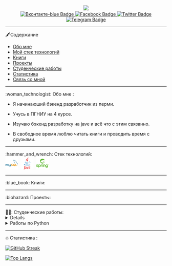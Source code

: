 <div id="header" align="center">
  <img src="https://media.giphy.com/media/qgQUggAC3Pfv687qPC/giphy.gif"/>
</div>

<div id="badges", align="center" >
  <a href="https://vk.com/vladcvo">
    <img src="https://img.shields.io/badge/Вконтакте-blue?style=for-the-badge&logo=VK&logoColor=white" alt="Вконтакте-blue Badge"/>
  </a>
  <a href="your-linkedin-URL">
    <img src="https://img.shields.io/badge/Facebook-blue?style=for-the-badge&logo=Facebook&logoColor=white" alt="Facebook Badge"/>
  </a>
  <a href="your-linkedin-URL">
    <img src="https://img.shields.io/badge/Twitter-blue?style=for-the-badge&logo=twitter&logoColor=white" alt="Twitter Badge"/>
  </a>
  <a href="https://web.telegram.org/k/">
   <img src="https://img.shields.io/badge/Telegram-blue?style=for-the-badge&logo=Telegram&logoColor=white" alt="Telegram Badge"/>
  </a>
  
</div>




 ---

:fountain_pen:Содержание

- [Обо мне](#me)  
- [Мой стек технологий](#stack)  
- [Книги](#book)  
- [Проекты](#project)
- [Студенческие работы](#studproject)  
- [Статистика](#stat)  
- [Связь со мной](#emphasis) 

---
<a name="me"/>
:woman_technologist: Обо мне :

- Я начинаюший бэкенд разработчик из перми. 

- Учусь в ПГНИУ на 4 курсе.

- Изучаю бэкенд разработку на jave и всё что с этим связанно.

- В свободное время люблю читать книги и проводить время с друзьями.

</a>


 ---
<a name="stack"/>
   :hammer_and_wrench: Стек технологий:
  
  <div>
    <img src="https://github.com/devicons/devicon/blob/master/icons/mysql/mysql-original-wordmark.svg" title="MySQL"  alt="MySQL" width="40" height="40"/>&nbsp;
    <img src="https://github.com/devicons/devicon/blob/master/icons/java/java-original-wordmark.svg" title="Java" alt="Java" width="40" height="40"/>&nbsp;
    <img src="https://github.com/devicons/devicon/blob/master/icons/spring/spring-original-wordmark.svg" title="Spring" alt="Spring" width="40" height="40"/>&nbsp;
  </div>

</a>

---
<a name="book"/>
 :blue_book: Книги:
</a>

---
<a name="project"/>
 :biohazard: Проекты:
</a>

---
<a name="studproject"/>
 👨‍🎓: Студенческие работы:
 
 
  <details><summary>Работы по SQL</summary>

     
  [Создание и заполнение](https://github.com/Vlad-Perceval/creation-and-filling)
  
  [Обьединение таблиц](https://github.com/Vlad-Perceval/connection-operations)
  
  [Запросы](https://github.com/Vlad-Perceval/requests-sql)
  
  [Функции и триггеры](https://github.com/Vlad-Perceval/functions-and-triggers)
  
  [Функции и триггеры2](https://github.com/Vlad-Perceval/connection-operations-2)
  
  [Пользователи и роли](https://github.com/Vlad-Perceval/users-and-roles)
  
  [Транзакции](https://github.com/Vlad-Perceval/transactions)
  
  </details>


  <details><summary>Работы по Python</summary>
    
  [Метод Гаусса](https://github.com/Vlad-Perceval/Gaus-method-python)
  
  [Метод Зейдаля](https://github.com/Vlad-Perceval/Zeidal-method-python)
  
  [уточнение значений корня](https://github.com/Vlad-Perceval/Clarify--values--roots)
  
  
  

  </details>
  
  
</a>

---

<a name="stat"/>

  :fire: Статистика :  
  
  [![GitHub Streak](http://github-readme-streak-stats.herokuapp.com?user=your-github-username&theme=dark&background=000000)](https://git.io/streak-stats)
  
  [![Top Langs](https://github-readme-stats.vercel.app/api/top-langs/?username=your-github-username&layout=compact&theme=vision-friendly-dark)](https://github.com/anuraghazra/github-readme-stats)
</a>
